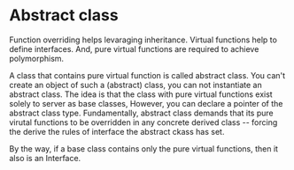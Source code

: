 # Abstract class

Function overriding helps levaraging inheritance. Virtual functions help to define interfaces.
And, pure virtual functions are required to achieve polymorphism.

A class that contains pure virtual function is called abstract class.
You can't create an object of such a (abstract) class, you can not instantiate an abstract class. The idea is that the
class with pure virtual functions exist solely to server as base classes, However, you can declare a pointer of the abstract class type.
Fundamentally, abstract class demands that its pure virutal functions to be overridden in any concrete derived class --
forcing the derive the rules of interface the abstract ckass has set.

By the way, if a base class contains only the pure virtual functions, then it also is an Interface.
